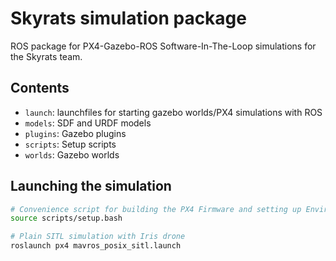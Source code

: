 # Skyrats simulation package

ROS package for PX4-Gazebo-ROS Software-In-The-Loop simulations for the Skyrats team.

## Contents

- `launch`: launchfiles for starting gazebo worlds/PX4 simulations with ROS
- `models`: SDF and URDF models
- `plugins`: Gazebo plugins
- `scripts`: Setup scripts
- `worlds`: Gazebo worlds

## Launching the simulation

```bash
# Convenience script for building the PX4 Firmware and setting up Environment Variables
source scripts/setup.bash

# Plain SITL simulation with Iris drone
roslaunch px4 mavros_posix_sitl.launch
```